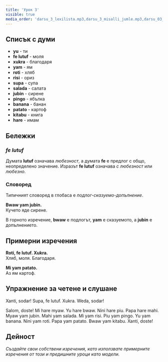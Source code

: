```yaml
---
title: 'Урок 3'
visible: true
media_order: 'darsu_3_lexilista.mp3,darsu_3_misalli_jumle.mp3,darsu_03_doxoli_abyasa.mp3'
---
```


## Списък с думи

* **yu** - ти
* **fe lutuf** - моля
* **xukra** - благодаря
* **yam** - ям
* **roti** - хляб
* **risi** - ориз
* **supa** - супа
* **salada** - салата
* **jubin** - сирене
* **pingo** - ябълка
* **banana** - банан
* **patato** - картоф
* **kitabu** - книга
* **hare** - имам

## Бележки
### _fe lutuf_

Думата **lutuf** означава _любезност_, а думата **fe** е предлог с общо, неопределено значение. Изразът **fe lutuf** означава _с любезност_ или _любезно_.

### Словоред

Типичният словоред в глобаса е _подлог-сказуемо-допълнение_.

**Bwaw yam jubin.**  
Кучето яде сирене.

В горното изречение, **bwaw** е подлогът, **yam** е сказуемото, а **jubin** е допълнението.

## Примерни изречения

**Roti, fe lutuf. Xukra.**  
Хляб, моля. Благодаря.

**Mi yam patato.**  
Аз ям картоф.

## Упражнение за четене и слушане

Xanti, sodar! Supa, fe lutuf. Xukra. Weda, sodar!

Salom, doste! Mi hare myaw. Yu hare bwaw. Nini hare piu. Papa hare mahi. Myaw yam jubin. Mahi yam salada. Mi yam risi. Piu yam pingo. Yu yam banana. Nini yam roti. Papa yam patato. Bwaw yam kitabu. Xanti, doste!

## Дейност

_Създайте свои собствени изречения, като използвате примерните изречения от този и предишните уроци като модели._
